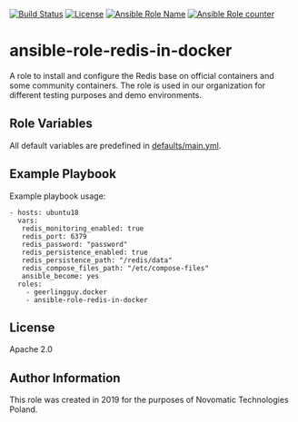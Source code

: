 [![Build Status](https://travis-ci.org/novomatic-tech/ansible-role-redis-in-docker.svg?branch=master)](https://travis-ci.org/novomatic-tech/ansible-role-redis-in-docker) [![License](https://img.shields.io/badge/license-Apache%202-green.svg)](https://github.com/novomatic-tech/ansible-role-redis-in-docker/blob/master/LICENSE) [![Ansible Role Name](https://img.shields.io/ansible/role/42968.svg)](https://galaxy.ansible.com/novomatic-tech/redis_in_docker) [![Ansible Role counter](https://img.shields.io/ansible/role/d/42968.svg)](https://galaxy.ansible.com/novomatic-tech/redis_in_docker)
# ansible-role-redis-in-docker
A role to install and configure the Redis base on official containers and some community containers.
The role is used in our organization for different testing purposes and demo environments.


Role Variables
--------------

All default variables are predefined in [defaults/main.yml](defaults/main.yml).


Example Playbook
----------------

Example playbook usage:

```
- hosts: ubuntu18
  vars:
   redis_monitoring_enabled: true
   redis_port: 6379
   redis_password: "password"
   redis_persistence_enabled: true
   redis_persistence_path: "/redis/data"
   redis_compose_files_path: "/etc/compose-files"
   ansible_become: yes
  roles:
    - geerlingguy.docker
    - ansible-role-redis-in-docker
```

License
-------

Apache 2.0

Author Information
------------------

This role was created in 2019 for the purposes of Novomatic Technologies Poland.

